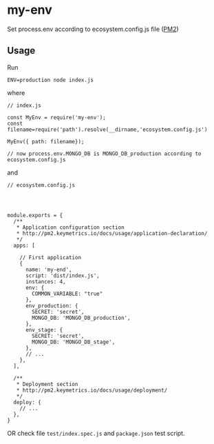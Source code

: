 # my-env
Set process.env according to ecosystem.config.js file ([PM2](http://pm2.keymetrics.io/docs/usage/deployment/))

## Usage



Run

`ENV=production node index.js`

where

```
// index.js

const MyEnv = require('my-env');
const filename=require('path').resolve(__dirname,'ecosystem.config.js')

MyEnv({ path: filename});

// now process.env.MONGO_DB is MONGO_DB_production according to ecosystem.config.js

```

and

```
// ecosystem.config.js




module.exports = {
  /**
   * Application configuration section
   * http://pm2.keymetrics.io/docs/usage/application-declaration/
   */
  apps: [

    // First application
    {
      name: 'my-end',
      script: 'dist/index.js',
      instances: 4,
      env: {
        COMMON_VARIABLE: "true"
      },
      env_production: {
        SECRET: 'secret',
        MONGO_DB: 'MONGO_DB_production',
      },
      env_stage: {
        SECRET: 'secret',
        MONGO_DB: 'MONGO_DB_stage',
      },
      // ...
    },
  ],

  /**
   * Deployment section
   * http://pm2.keymetrics.io/docs/usage/deployment/
   */
  deploy: {
    // ...
  },
}

```

OR check file `test/index.spec.js` and `package.json` test script.
